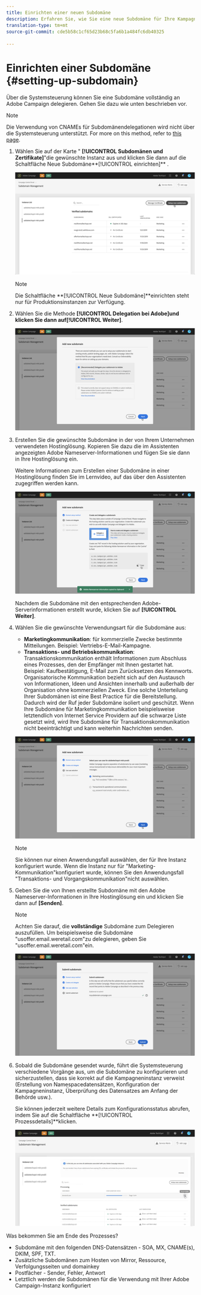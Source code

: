 ```yaml
---
title: Einrichten einer neuen Subdomäne
description: Erfahren Sie, wie Sie eine neue Subdomäne für Ihre Kampagneninstanzen einrichten.
translation-type: tm+mt
source-git-commit: cde5b58c1cf65d23b68c5fa6b1a484fc6db40325

---
```



# Einrichten einer Subdomäne {#setting-up-subdomain}

Über die Systemsteuerung können Sie eine Subdomäne vollständig an Adobe Campaign delegieren. Gehen Sie dazu wie unten beschrieben vor.

>[!NOTE]
>
>Die Verwendung von CNAMEs für Subdomänendelegationen wird nicht über die Systemsteuerung unterstützt. For more on this method, refer to [this page](https://helpx.adobe.com/campaign/kb/domain-name-delegation.html).

1. Wählen Sie auf der Karte &quot; **[!UICONTROL Subdomänen und Zertifikate]**&quot;die gewünschte Instanz aus und klicken Sie dann auf die Schaltfläche Neue Subdomäne**[!UICONTROL  einrichten]** .

   ![](assets/subdomain1.png)

   >[!NOTE]
   >
   >Die Schaltfläche **[!UICONTROL Neue Subdomäne]**einrichten steht nur für Produktionsinstanzen zur Verfügung.

1. Wählen Sie die Methode **[!UICONTROL Delegation bei Adobe]**und klicken Sie dann auf**[!UICONTROL  Weiter]**.

   ![](assets/subdomain3.png)

1. Erstellen Sie die gewünschte Subdomäne in der von Ihrem Unternehmen verwendeten Hostinglösung. Kopieren Sie dazu die im Assistenten angezeigten Adobe Nameserver-Informationen und fügen Sie sie dann in Ihre Hostinglösung ein.

   Weitere Informationen zum Erstellen einer Subdomäne in einer Hostinglösung finden Sie im Lernvideo, auf das über den Assistenten zugegriffen werden kann.

   ![](assets/subdomain4.png)

   Nachdem die Subdomäne mit den entsprechenden Adobe-Serverinformationen erstellt wurde, klicken Sie auf **[!UICONTROL Weiter]**.

1. Wählen Sie die gewünschte Verwendungsart für die Subdomäne aus:

   * **Marketingkommunikation**: für kommerzielle Zwecke bestimmte Mitteilungen. Beispiel: Vertriebs-E-Mail-Kampagne.
   * **Transaktions- und Betriebskommunikation**: Transaktionskommunikation enthält Informationen zum Abschluss eines Prozesses, den der Empfänger mit Ihnen gestartet hat. Beispiel: Kaufbestätigung, E-Mail zum Zurücksetzen des Kennworts. Organisatorische Kommunikation bezieht sich auf den Austausch von Informationen, Ideen und Ansichten innerhalb und außerhalb der Organisation ohne kommerziellen Zweck.
   Eine solche Unterteilung Ihrer Subdomänen ist eine Best Practice für die Bereitstellung. Dadurch wird der Ruf jeder Subdomäne isoliert und geschützt. Wenn Ihre Subdomäne für Marketingkommunikation beispielsweise letztendlich von Internet Service Providern auf die schwarze Liste gesetzt wird, wird Ihre Subdomäne für Transaktionskommunikation nicht beeinträchtigt und kann weiterhin Nachrichten senden.

   ![](assets/subdomain5.png)

   >[!NOTE]
   >
   >Sie können nur einen Anwendungsfall auswählen, der für Ihre Instanz konfiguriert wurde. Wenn die Instanz nur für &quot;Marketing-Kommunikation&quot;konfiguriert wurde, können Sie den Anwendungsfall &quot;Transaktions- und Vorgangskommunikation&quot;nicht auswählen.

1. Geben Sie die von Ihnen erstellte Subdomäne mit den Adobe Nameserver-Informationen in Ihre Hostinglösung ein und klicken Sie dann auf **[Senden]**.

   >[!NOTE]
   >
   > Achten Sie darauf, die **vollständige** Subdomäne zum Delegieren auszufüllen. Um beispielsweise die Subdomäne &quot;usoffer.email.weretail.com&quot;zu delegieren, geben Sie &quot;usoffer.email.weretail.com&quot;ein.

   ![](assets/subdomain6.png)

1. Sobald die Subdomäne gesendet wurde, führt die Systemsteuerung verschiedene Vorgänge aus, um die Subdomäne zu konfigurieren und sicherzustellen, dass sie korrekt auf die Kampagneninstanz verweist (Erstellung von Namespacedatensätzen, Konfiguration der Kampagneninstanz, Überprüfung des Datensatzes am Anfang der Behörde usw.).

   Sie können jederzeit weitere Details zum Konfigurationsstatus abrufen, indem Sie auf die Schaltfläche **[!UICONTROL Prozessdetails]**klicken.

   ![](assets/subdomain7.png)

Was bekommen Sie am Ende des Prozesses?
* Subdomäne mit den folgenden DNS-Datensätzen - SOA, MX, CNAME(s), DKIM, SPF, TXT.
* Zusätzliche Subdomänen zum Hosten von Mirror, Ressource, Verfolgungsseiten und domainkey
* Postfächer - Sender, Fehler, Antwort
* Letztlich werden die Subdomänen für die Verwendung mit Ihrer Adobe Campaign-Instanz konfiguriert

